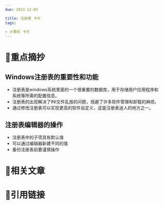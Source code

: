```yaml
---
due: 2023-12-05 

title: 注册表_卡片
tags:
 
- 计算机 卡片
---
```

# 🍎重点摘抄
## Windows注册表的重要性和功能
- 注册表是windows系统里面的一个很重要的数据库，用于存储用户应用程序和系统等所需的配置信息。
- 注册表的出现解决了INI文件乱放的问题，规避了许多软件管理和卸载的麻烦。
- 通过修改注册表可以实现更高的软件自定义，这是注册表迷人的地方之一。


## 注册表编辑器的操作
- 注册表中的子项具有默认值
- 可以通过编辑器新建不同的值
- 备份注册表前要谨慎操作
# 📒相关文章




# 🍏引用链接

